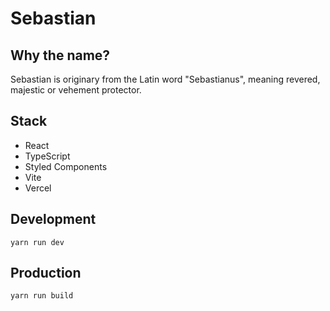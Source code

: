 # Sebastian

## Why the name?

Sebastian is originary from the Latin word "Sebastianus", meaning revered, majestic or vehement protector.

## Stack

- React
- TypeScript
- Styled Components
- Vite
- Vercel

## Development

`yarn run dev`

## Production

`yarn run build`
